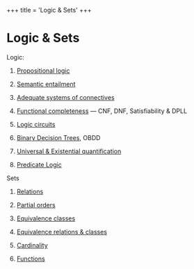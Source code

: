 +++
title = 'Logic & Sets'
+++
# Logic & Sets
Logic:

1. [Propositional logic](propositional-logic)

2. [Semantic entailment](semantic-entailment)

3. [Adequate systems of connectives](adequate-systems-of-connectives)

4. [Functional completeness](functional-completeness) — CNF, DNF, Satisfiability & DPLL

5. [Logic circuits](logic-circuits)

6. [Binary Decision Trees](binary-decision-trees), OBDD

7. [Universal & Existential quantification](universal-existential-quantification)

8. [Predicate Logic](predicate-logic)

Sets

1. [Relations](relations)

2. [Partial orders](partial-orders)

3. [Equivalence classes](equivalence-classes)

4. [Equivalence relations &amp; classes](equivalence-relations-classes)

5. [Cardinality](cardinality)

6. [Functions](functions)
